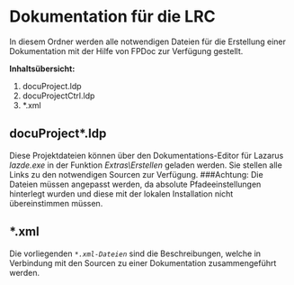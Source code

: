 Dokumentation für die LRC
=========================

In diesem Ordner werden alle notwendigen Dateien für die Erstellung einer 
Dokumentation mit der Hilfe von FPDoc zur Verfügung gestellt.

**Inhaltsübersicht:**    

1. docuProject.ldp    
2. docuProjectCtrl.ldp
3. *.xml    


docuProject*.ldp
---------------

Diese Projektdateien können über den Dokumentations-Editor für Lazarus *lazde.exe* in der Funktion *Extras\Erstellen*
geladen werden. Sie stellen alle Links zu den notwendigen Sourcen zur Verfügung.
###Achtung: 
Die Dateien müssen angepasst werden, da absolute Pfadeeinstellungen hinterlegt wurden 
und diese mit der lokalen Installation nicht übereinstimmen müssen.


*.xml
-----

Die vorliegenden *`*.xml-Dateien`* sind die Beschreibungen, welche in Verbindung mit
den Sourcen zu einer Dokumentation zusammengeführt werden.

